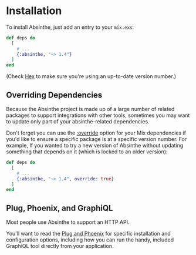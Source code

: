 # Installation

To install Absinthe, just add an entry to your `mix.exs`:

``` elixir
def deps do
  [
    # ...
    {:absinthe, "~> 1.4"}
  ]
end
```

(Check [Hex](https://hex.pm/packages/absinthe) to make sure you're using an up-to-date version number.)

## Overriding Dependencies

Because the Absinthe project is made up of a large number of related packages to support integrations with other tools, sometimes you may want to update only part of your absinthe-related dependencies.

Don't forget you can use the [:override](https://hexdocs.pm/mix/Mix.Tasks.Deps.html#module-dependency-definition-options) option for your Mix dependencies if you'd like to ensure a specific package is at a specific version number. For example, If you wanted to try a new version of Absinthe without updating something that depends on it (which is locked to an older version):

``` elixir
def deps do
  [
    # ...
    {:absinthe, "~> 1.4", override: true}
  ]
end
```

## Plug, Phoenix, and GraphiQL

Most people use Absinthe to support an HTTP API.

You'll want to read the [Plug and Phoenix](../plug-phoenix.html) for specific installation and configuration options, including how you can run the handy, included GraphiQL tool directly from your application.
